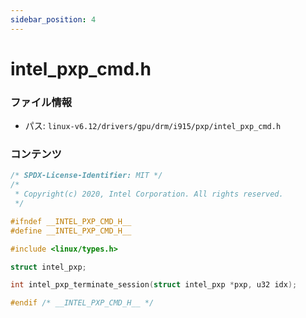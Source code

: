 ```yaml
---
sidebar_position: 4
---
```

# intel_pxp_cmd.h

### ファイル情報

- パス: `linux-v6.12/drivers/gpu/drm/i915/pxp/intel_pxp_cmd.h`

### コンテンツ

```h
/* SPDX-License-Identifier: MIT */
/*
 * Copyright(c) 2020, Intel Corporation. All rights reserved.
 */

#ifndef __INTEL_PXP_CMD_H__
#define __INTEL_PXP_CMD_H__

#include <linux/types.h>

struct intel_pxp;

int intel_pxp_terminate_session(struct intel_pxp *pxp, u32 idx);

#endif /* __INTEL_PXP_CMD_H__ */

```
